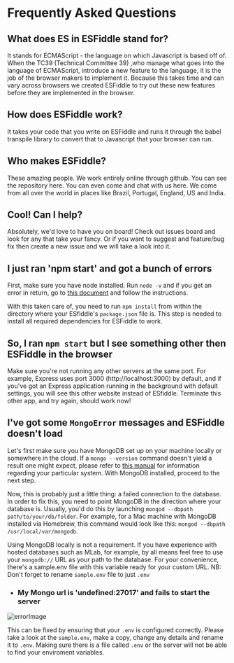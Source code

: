 # Frequently Asked Questions

## What does ES in ESFiddle stand for?
It stands for ECMAScript - the language on which Javascript is based off of. When the TC39 (Technical Committee 39) ,who manage what goes into the language of ECMAScript, introduce a new feature to the language, it is the job of the browser makers to implement it. Because this takes time and can vary across browsers we created ESFiddle to try out these new features before they are implemented in the browser.

## How does ESFiddle work?
It takes your code that you write on ESFiddle and runs it through the babel transpile library to convert that to Javascript that your browser can run.

## Who makes ESFiddle?
These amazing people. We work entirely online through github. You can see the repository here. You can even come and chat with us here. We come from all over the world in places like Brazil, Portugal, England, US and India.

## Cool! Can I help?
Absolutely, we'd love to have you on board! Check out issues board and look for any that take your fancy. Or if you want to suggest and feature/bug fix then create a new issue and we will take a look into it.

## I just ran 'npm start' and  got a bunch of errors

First, make sure you have node installed. Run `node -v` and if you get an error in return, go to [this document](/docs/HOW_TO_INSTALL_NODEJS_AND_MONGODB.md) and follow the instructions. 

With this taken care of, you need to run `npm install` from within the directory where your ESfiddle's `package.json` file is. This step is needed to install all required dependencies for ESFiddle to work.

## So, I ran `npm start` but I see something other then ESFiddle in the browser

Make sure you're not running any other servers at the same port. For example, Express uses port 3000 (http://localhost:3000) by default, and if you've got an Express application running in the background with default settings, you will see this other website instead of ESfiddle. Terminate this other app, and try again, should work now! 

## I've got some `MongoError` messages and ESFiddle doesn't load

Let's first make sure you have MongoDB set up on your machine locally or somewhere in the cloud. If a `mongo --version` command doesn't yield a result one might expect, please refer to [this manual](/docs/HOW_TO_INSTALL_NODEJS_AND_MONGODB.md) for information regarding your particular system. With MongoDB installed, proceed to the next step.

Now, this is probably just a little thing: a failed connection to the database. In order to fix this, you need to point MongoDB in the direction where your database is. Usually, you'd do this by launching `mongod --dbpath path/to/your/db/folder`. For example, for a Mac machine with MongoDB installed via Homebrew, this command would look like this: `mongod --dbpath /usr/local/var/mongodb`. 

Using MongoDB locally is not a requirement. If you have experience with hosted databases such as MLab, for example, by all means feel free to use your `mongodb://` URL as your path to the database. For your convenience, there's a sample.env file with this variable ready for your custom URL. NB: Don't forget to rename `sample.env` file to just `.env`

 - ### My Mongo url is 'undefined:27017' and fails to start the server
![errorImage](https://user-images.githubusercontent.com/16874651/27354460-134cf2a2-5621-11e7-8b97-c9e5f826656e.png)

This can be fixed by ensuring that your `.env` is configured correctly. Please take a look at the `sample.env`, make a copy, change any details and rename it to `.env`. Making sure there is a file called `.env` or the server will not be able to find your enviroment variables.
